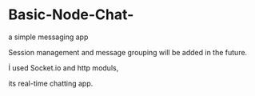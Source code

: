# Basic-Node-Chat-
a simple messaging app

Session management and message grouping will be added in the future.

İ used Socket.io and http moduls, 

its real-time chatting app.
